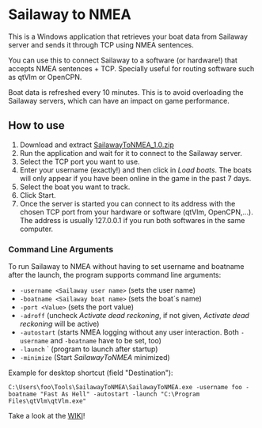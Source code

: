 # Sailaway to NMEA

This is a Windows application that retrieves your boat data from Sailaway server and sends it through TCP using NMEA sentences.

You can use this to connect Sailaway to a software (or hardware!) that accepts NMEA sentences + TCP. Specially useful for routing software such as qtVlm or OpenCPN.

Boat data is refreshed every 10 minutes. This is to avoid overloading the Sailaway servers, which can have an impact on game performance.

## How to use

1. Download and extract [SailawayToNMEA_1.0.zip](https://github.com/expilu/sailaway-api-to-nmea/releases/download/v1.0/SailawayToNMEA_1.0.zip)
2. Run the application and wait for it to connect to the Sailaway server.
3. Select the TCP port you want to use.
4. Enter your username (exactly!) and then click in _Load boats_. The boats will only appear if you have been online in the game in the past 7 days.
5. Select the boat you want to track.
6. Click Start.
7. Once the server is started you can connect to its address with the chosen TCP port from your hardware or software (qtVlm, OpenCPN,...). The address is usually 127.0.0.1 if you run both softwares in the same computer.

### Command Line Arguments

To run Sailaway to NMEA without having to set username and boatname after the launch, the program supports command line arguments:

- `-username <Sailaway user name>` (sets the user name)
- `-boatname <Sailaway boat name>` (sets the boat´s name)
- `-port <Value>` (sets the port value)
- `-adroff` (uncheck *Activate dead reckoning*, if not given, *Activate dead reckoning* will be active)
- `-autostart` (starts NMEA logging without any user interaction. Both `-username` and `-boatname` have to be set, too)
- `-launch` <Path to executable>` (program to launch after startup)
- `-minimize` (Start *SailawayToNMEA* minimized)

Example for desktop shortcut (field "Destination"):

`C:\Users\foo\Tools\SailawayToNMEA\SailawayToNMEA.exe -username foo -boatname "Fast As Hell" -autostart -launch "C:\Program Files\qtVlm\qtVlm.exe"`

Take a look at the [WIKI](https://github.com/expilu/sailaway-api-to-nmea/wiki)!
